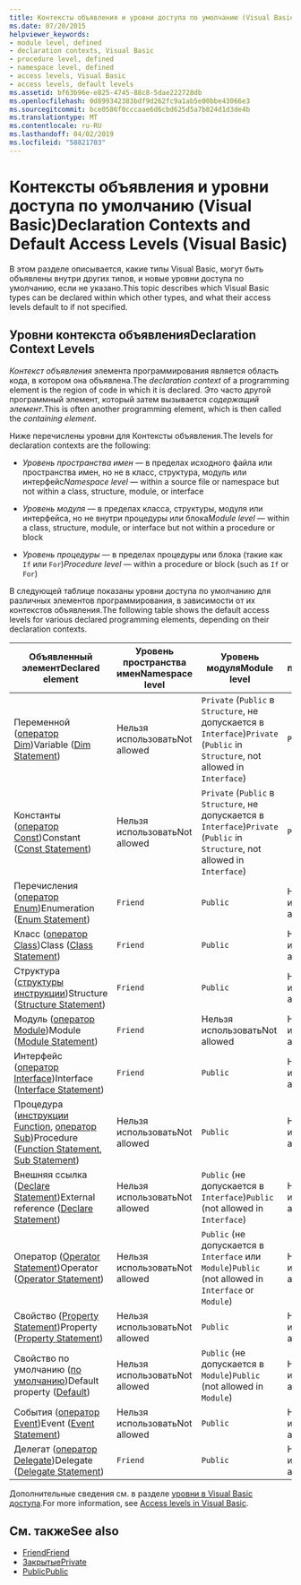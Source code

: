 ```yaml
---
title: Контексты объявления и уровни доступа по умолчанию (Visual Basic)
ms.date: 07/20/2015
helpviewer_keywords:
- module level, defined
- declaration contexts, Visual Basic
- procedure level, defined
- namespace level, defined
- access levels, Visual Basic
- access levels, default levels
ms.assetid: bf63b96e-e825-4745-88c8-5dae222728db
ms.openlocfilehash: 0d899342383bdf9d262fc9a1ab5e00bbe43066e3
ms.sourcegitcommit: bce0586f0cccaae6d6cbd625d5a7b824d1d3de4b
ms.translationtype: MT
ms.contentlocale: ru-RU
ms.lasthandoff: 04/02/2019
ms.locfileid: "58821703"
---
```

# <a name="declaration-contexts-and-default-access-levels-visual-basic"></a><span data-ttu-id="2a2c4-102">Контексты объявления и уровни доступа по умолчанию (Visual Basic)</span><span class="sxs-lookup"><span data-stu-id="2a2c4-102">Declaration Contexts and Default Access Levels (Visual Basic)</span></span>
<span data-ttu-id="2a2c4-103">В этом разделе описывается, какие типы Visual Basic, могут быть объявлены внутри других типов, и новые уровни доступа по умолчанию, если не указано.</span><span class="sxs-lookup"><span data-stu-id="2a2c4-103">This topic describes which Visual Basic types can be declared within which other types, and what their access levels default to if not specified.</span></span>  
  
## <a name="declaration-context-levels"></a><span data-ttu-id="2a2c4-104">Уровни контекста объявления</span><span class="sxs-lookup"><span data-stu-id="2a2c4-104">Declaration Context Levels</span></span>  
 <span data-ttu-id="2a2c4-105">*Контекст объявления* элемента программирования является область кода, в котором она объявлена.</span><span class="sxs-lookup"><span data-stu-id="2a2c4-105">The *declaration context* of a programming element is the region of code in which it is declared.</span></span> <span data-ttu-id="2a2c4-106">Это часто другой программный элемент, который затем вызывается *содержащий элемент*.</span><span class="sxs-lookup"><span data-stu-id="2a2c4-106">This is often another programming element, which is then called the *containing element*.</span></span>  
  
 <span data-ttu-id="2a2c4-107">Ниже перечислены уровни для Контексты объявления.</span><span class="sxs-lookup"><span data-stu-id="2a2c4-107">The levels for declaration contexts are the following:</span></span>  
  
-   <span data-ttu-id="2a2c4-108">*Уровень пространства имен* — в пределах исходного файла или пространства имен, но не в класс, структура, модуль или интерфейс</span><span class="sxs-lookup"><span data-stu-id="2a2c4-108">*Namespace level* — within a source file or namespace but not within a class, structure, module, or interface</span></span>  
  
-   <span data-ttu-id="2a2c4-109">*Уровень модуля* — в пределах класса, структуры, модуля или интерфейса, но не внутри процедуры или блока</span><span class="sxs-lookup"><span data-stu-id="2a2c4-109">*Module level* — within a class, structure, module, or interface but not within a procedure or block</span></span>  
  
-   <span data-ttu-id="2a2c4-110">*Уровень процедуры* — в пределах процедуры или блока (такие как `If` или `For`)</span><span class="sxs-lookup"><span data-stu-id="2a2c4-110">*Procedure level* — within a procedure or block (such as `If` or `For`)</span></span>  
  
 <span data-ttu-id="2a2c4-111">В следующей таблице показаны уровни доступа по умолчанию для различных элементов программирования, в зависимости от их контекстов объявления.</span><span class="sxs-lookup"><span data-stu-id="2a2c4-111">The following table shows the default access levels for various declared programming elements, depending on their declaration contexts.</span></span>  
  
|<span data-ttu-id="2a2c4-112">Объявленный элемент</span><span class="sxs-lookup"><span data-stu-id="2a2c4-112">Declared element</span></span>|<span data-ttu-id="2a2c4-113">Уровень пространства имен</span><span class="sxs-lookup"><span data-stu-id="2a2c4-113">Namespace level</span></span>|<span data-ttu-id="2a2c4-114">Уровень модуля</span><span class="sxs-lookup"><span data-stu-id="2a2c4-114">Module level</span></span>|<span data-ttu-id="2a2c4-115">Уровень процедуры</span><span class="sxs-lookup"><span data-stu-id="2a2c4-115">Procedure level</span></span>|  
|----------------------|---------------------|------------------|---------------------|  
|<span data-ttu-id="2a2c4-116">Переменной ([оператор Dim](../../../visual-basic/language-reference/statements/dim-statement.md))</span><span class="sxs-lookup"><span data-stu-id="2a2c4-116">Variable ([Dim Statement](../../../visual-basic/language-reference/statements/dim-statement.md))</span></span>|<span data-ttu-id="2a2c4-117">Нельзя использовать</span><span class="sxs-lookup"><span data-stu-id="2a2c4-117">Not allowed</span></span>|<span data-ttu-id="2a2c4-118">`Private` (`Public` в `Structure`, не допускается в `Interface`)</span><span class="sxs-lookup"><span data-stu-id="2a2c4-118">`Private` (`Public` in `Structure`, not allowed in `Interface`)</span></span>|`Public`|  
|<span data-ttu-id="2a2c4-119">Константы ([оператор Const](../../../visual-basic/language-reference/statements/const-statement.md))</span><span class="sxs-lookup"><span data-stu-id="2a2c4-119">Constant ([Const Statement](../../../visual-basic/language-reference/statements/const-statement.md))</span></span>|<span data-ttu-id="2a2c4-120">Нельзя использовать</span><span class="sxs-lookup"><span data-stu-id="2a2c4-120">Not allowed</span></span>|<span data-ttu-id="2a2c4-121">`Private` (`Public` в `Structure`, не допускается в `Interface`)</span><span class="sxs-lookup"><span data-stu-id="2a2c4-121">`Private` (`Public` in `Structure`, not allowed in `Interface`)</span></span>|`Public`|  
|<span data-ttu-id="2a2c4-122">Перечисления ([оператор Enum](../../../visual-basic/language-reference/statements/enum-statement.md))</span><span class="sxs-lookup"><span data-stu-id="2a2c4-122">Enumeration ([Enum Statement](../../../visual-basic/language-reference/statements/enum-statement.md))</span></span>|`Friend`|`Public`|<span data-ttu-id="2a2c4-123">Нельзя использовать</span><span class="sxs-lookup"><span data-stu-id="2a2c4-123">Not allowed</span></span>|  
|<span data-ttu-id="2a2c4-124">Класс ([оператор Class](../../../visual-basic/language-reference/statements/class-statement.md))</span><span class="sxs-lookup"><span data-stu-id="2a2c4-124">Class ([Class Statement](../../../visual-basic/language-reference/statements/class-statement.md))</span></span>|`Friend`|`Public`|<span data-ttu-id="2a2c4-125">Нельзя использовать</span><span class="sxs-lookup"><span data-stu-id="2a2c4-125">Not allowed</span></span>|  
|<span data-ttu-id="2a2c4-126">Структура ([структуры инструкции](../../../visual-basic/language-reference/statements/structure-statement.md))</span><span class="sxs-lookup"><span data-stu-id="2a2c4-126">Structure ([Structure Statement](../../../visual-basic/language-reference/statements/structure-statement.md))</span></span>|`Friend`|`Public`|<span data-ttu-id="2a2c4-127">Нельзя использовать</span><span class="sxs-lookup"><span data-stu-id="2a2c4-127">Not allowed</span></span>|  
|<span data-ttu-id="2a2c4-128">Модуль ([оператор Module](../../../visual-basic/language-reference/statements/module-statement.md))</span><span class="sxs-lookup"><span data-stu-id="2a2c4-128">Module ([Module Statement](../../../visual-basic/language-reference/statements/module-statement.md))</span></span>|`Friend`|<span data-ttu-id="2a2c4-129">Нельзя использовать</span><span class="sxs-lookup"><span data-stu-id="2a2c4-129">Not allowed</span></span>|<span data-ttu-id="2a2c4-130">Нельзя использовать</span><span class="sxs-lookup"><span data-stu-id="2a2c4-130">Not allowed</span></span>|  
|<span data-ttu-id="2a2c4-131">Интерфейс ([оператор Interface](../../../visual-basic/language-reference/statements/interface-statement.md))</span><span class="sxs-lookup"><span data-stu-id="2a2c4-131">Interface ([Interface Statement](../../../visual-basic/language-reference/statements/interface-statement.md))</span></span>|`Friend`|`Public`|<span data-ttu-id="2a2c4-132">Нельзя использовать</span><span class="sxs-lookup"><span data-stu-id="2a2c4-132">Not allowed</span></span>|  
|<span data-ttu-id="2a2c4-133">Процедура ([инструкции Function](../../../visual-basic/language-reference/statements/function-statement.md), [оператор Sub](../../../visual-basic/language-reference/statements/sub-statement.md))</span><span class="sxs-lookup"><span data-stu-id="2a2c4-133">Procedure ([Function Statement](../../../visual-basic/language-reference/statements/function-statement.md), [Sub Statement](../../../visual-basic/language-reference/statements/sub-statement.md))</span></span>|<span data-ttu-id="2a2c4-134">Нельзя использовать</span><span class="sxs-lookup"><span data-stu-id="2a2c4-134">Not allowed</span></span>|`Public`|<span data-ttu-id="2a2c4-135">Нельзя использовать</span><span class="sxs-lookup"><span data-stu-id="2a2c4-135">Not allowed</span></span>|  
|<span data-ttu-id="2a2c4-136">Внешняя ссылка ([Declare Statement](../../../visual-basic/language-reference/statements/declare-statement.md))</span><span class="sxs-lookup"><span data-stu-id="2a2c4-136">External reference ([Declare Statement](../../../visual-basic/language-reference/statements/declare-statement.md))</span></span>|<span data-ttu-id="2a2c4-137">Нельзя использовать</span><span class="sxs-lookup"><span data-stu-id="2a2c4-137">Not allowed</span></span>|<span data-ttu-id="2a2c4-138">`Public` (не допускается в `Interface`)</span><span class="sxs-lookup"><span data-stu-id="2a2c4-138">`Public` (not allowed in `Interface`)</span></span>|<span data-ttu-id="2a2c4-139">Нельзя использовать</span><span class="sxs-lookup"><span data-stu-id="2a2c4-139">Not allowed</span></span>|  
|<span data-ttu-id="2a2c4-140">Оператор ([Operator Statement](../../../visual-basic/language-reference/statements/operator-statement.md))</span><span class="sxs-lookup"><span data-stu-id="2a2c4-140">Operator ([Operator Statement](../../../visual-basic/language-reference/statements/operator-statement.md))</span></span>|<span data-ttu-id="2a2c4-141">Нельзя использовать</span><span class="sxs-lookup"><span data-stu-id="2a2c4-141">Not allowed</span></span>|<span data-ttu-id="2a2c4-142">`Public` (не допускается в `Interface` или `Module`)</span><span class="sxs-lookup"><span data-stu-id="2a2c4-142">`Public` (not allowed in `Interface` or `Module`)</span></span>|<span data-ttu-id="2a2c4-143">Нельзя использовать</span><span class="sxs-lookup"><span data-stu-id="2a2c4-143">Not allowed</span></span>|  
|<span data-ttu-id="2a2c4-144">Свойство ([Property Statement](../../../visual-basic/language-reference/statements/property-statement.md))</span><span class="sxs-lookup"><span data-stu-id="2a2c4-144">Property ([Property Statement](../../../visual-basic/language-reference/statements/property-statement.md))</span></span>|<span data-ttu-id="2a2c4-145">Нельзя использовать</span><span class="sxs-lookup"><span data-stu-id="2a2c4-145">Not allowed</span></span>|`Public`|<span data-ttu-id="2a2c4-146">Нельзя использовать</span><span class="sxs-lookup"><span data-stu-id="2a2c4-146">Not allowed</span></span>|  
|<span data-ttu-id="2a2c4-147">Свойство по умолчанию ([по умолчанию](../../../visual-basic/language-reference/modifiers/default.md))</span><span class="sxs-lookup"><span data-stu-id="2a2c4-147">Default property ([Default](../../../visual-basic/language-reference/modifiers/default.md))</span></span>|<span data-ttu-id="2a2c4-148">Нельзя использовать</span><span class="sxs-lookup"><span data-stu-id="2a2c4-148">Not allowed</span></span>|<span data-ttu-id="2a2c4-149">`Public` (не допускается в `Module`)</span><span class="sxs-lookup"><span data-stu-id="2a2c4-149">`Public` (not allowed in `Module`)</span></span>|<span data-ttu-id="2a2c4-150">Нельзя использовать</span><span class="sxs-lookup"><span data-stu-id="2a2c4-150">Not allowed</span></span>|  
|<span data-ttu-id="2a2c4-151">События ([оператор Event](../../../visual-basic/language-reference/statements/event-statement.md))</span><span class="sxs-lookup"><span data-stu-id="2a2c4-151">Event ([Event Statement](../../../visual-basic/language-reference/statements/event-statement.md))</span></span>|<span data-ttu-id="2a2c4-152">Нельзя использовать</span><span class="sxs-lookup"><span data-stu-id="2a2c4-152">Not allowed</span></span>|`Public`|<span data-ttu-id="2a2c4-153">Нельзя использовать</span><span class="sxs-lookup"><span data-stu-id="2a2c4-153">Not allowed</span></span>|  
|<span data-ttu-id="2a2c4-154">Делегат ([оператор Delegate](../../../visual-basic/language-reference/statements/delegate-statement.md))</span><span class="sxs-lookup"><span data-stu-id="2a2c4-154">Delegate ([Delegate Statement](../../../visual-basic/language-reference/statements/delegate-statement.md))</span></span>|`Friend`|`Public`|<span data-ttu-id="2a2c4-155">Нельзя использовать</span><span class="sxs-lookup"><span data-stu-id="2a2c4-155">Not allowed</span></span>|  
  
 <span data-ttu-id="2a2c4-156">Дополнительные сведения см. в разделе [уровни в Visual Basic доступа](../../../visual-basic/programming-guide/language-features/declared-elements/access-levels.md).</span><span class="sxs-lookup"><span data-stu-id="2a2c4-156">For more information, see [Access levels in Visual Basic](../../../visual-basic/programming-guide/language-features/declared-elements/access-levels.md).</span></span>  
  
## <a name="see-also"></a><span data-ttu-id="2a2c4-157">См. также</span><span class="sxs-lookup"><span data-stu-id="2a2c4-157">See also</span></span>

- [<span data-ttu-id="2a2c4-158">Friend</span><span class="sxs-lookup"><span data-stu-id="2a2c4-158">Friend</span></span>](../../../visual-basic/language-reference/modifiers/friend.md)
- [<span data-ttu-id="2a2c4-159">Закрытые</span><span class="sxs-lookup"><span data-stu-id="2a2c4-159">Private</span></span>](../../../visual-basic/language-reference/modifiers/private.md)
- [<span data-ttu-id="2a2c4-160">Public</span><span class="sxs-lookup"><span data-stu-id="2a2c4-160">Public</span></span>](../../../visual-basic/language-reference/modifiers/public.md)

